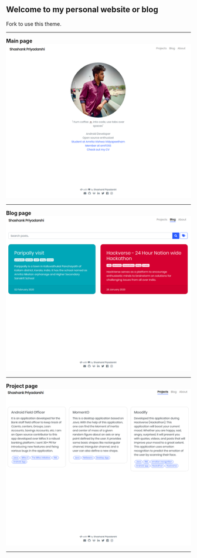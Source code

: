 ## Welcome to my personal website or blog

Fork to use this theme.
***

**Main page** 
![](/screenshot/main.png)


***
**Blog page**
![](/screenshot/blog.png)


***
**Project page**
![](/screenshot/project.png) 

***
